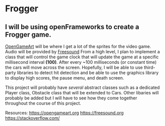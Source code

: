 #               Frogger 
## I will be using openFrameworks to create a **Frogger** game.

[OpenGameArt](https://opengameart.org) will be where I get a lot of the sprites for 
the video game. Audio will be provided by [Freesound](https://freesound.org)
From a high level, I plan to implement a class that will control the game
clock that will update the game at a specific millisecond interval **(100)**.
After every ~100 milliseconds (or constant time) the cars will move across 
the screen. Hopefully, I will be able to use third-party libraries to 
detect hit detection and be able to use the graphics library to display
high scores, the pause menu, and death screen.

This project will probably have *several* abstract classes such as a dedicated
Player class, Obstacle class that will be extended to Cars. Other libaries
will probably be added but I will have to see how they come together throughout
the course of this project.

Resources:
https://opengameart.org
https://freesound.org
https://stackoverflow.com/


